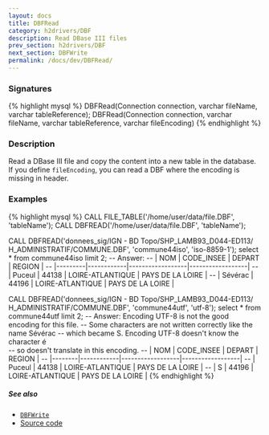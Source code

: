 ```yaml
---
layout: docs
title: DBFRead
category: h2drivers/DBF
description: Read DBase III files
prev_section: h2drivers/DBF
next_section: DBFWrite
permalink: /docs/dev/DBFRead/
---
```


### Signatures

{% highlight mysql %}
DBFRead(Connection connection, varchar fileName, 
        varchar tableReference);
DBFRead(Connection connection, varchar fileName, 
        varchar tableReference, varchar fileEncoding)
{% endhighlight %}

### Description
Read a DBase III file and copy the content into a new table in the database.
If you define `fileEncoding`, you can read a DBF where the encoding is missing in header.

### Examples

{% highlight mysql %}
CALL FILE_TABLE('/home/user/data/file.DBF', 'tableName');
CALL DBFREAD('/home/user/data/file.DBF', 'tableName');

CALL DBFREAD('donnees_sig/IGN - BD Topo/SHP_LAMB93_D044-ED113/
              H_ADMINISTRATIF/COMMUNE.DBF', 'commune44iso',
             'iso-8859-1');
select * from commune44iso limit 2;
-- Answer:
-- |   NOM   | CODE_INSEE |      DEPART      |      REGION      |
-- |---------|------------|------------------|------------------|
-- | Puceul  |   44138    | LOIRE-ATLANTIQUE | PAYS DE LA LOIRE |
-- | Sévérac |   44196    | LOIRE-ATLANTIQUE | PAYS DE LA LOIRE |

CALL DBFREAD('donnees_sig/IGN - BD Topo/SHP_LAMB93_D044-ED113/
              H_ADMINISTRATIF/COMMUNE.DBF', 'commune44utf',
             'utf-8');
select * from commune44utf limit 2;
-- Answer: Encoding UTF-8 is not the good encoding for this file. 
-- Some characters are not written correctly like the name Sévérac 
-- which became S. Encoding UTF-8 doesn't know the character é  
-- so doesn't translate in this encoding.
-- |  NOM   | CODE_INSEE |      DEPART      |      REGION      |
-- |--------|------------|------------------|------------------|
-- | Puceul |   44138    | LOIRE-ATLANTIQUE | PAYS DE LA LOIRE |
-- | S      |   44196    | LOIRE-ATLANTIQUE | PAYS DE LA LOIRE |
{% endhighlight %}

##### See also

* [`DBFWrite`](../DBFWrite)
* <a href="https://github.com/irstv/H2GIS/blob/a8e61ea7f1953d1bad194af926a568f7bc9aac96/h2drivers/src/main/java/org/h2gis/drivers/dbf/DBFRead.java" target="_blank">Source code</a>
